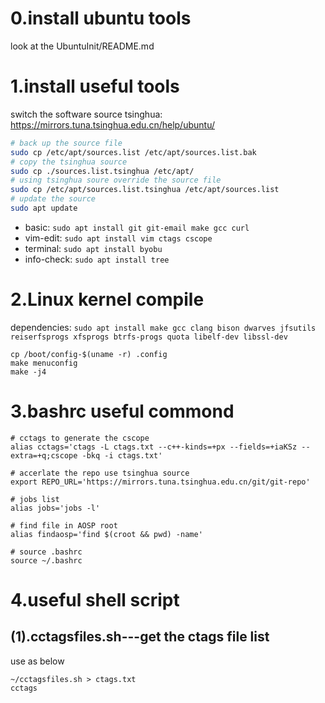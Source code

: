 # 0.install ubuntu tools
look at the UbuntuInit/README.md

# 1.install useful tools

switch the software source
tsinghua: https://mirrors.tuna.tsinghua.edu.cn/help/ubuntu/
```Bash
# back up the source file
sudo cp /etc/apt/sources.list /etc/apt/sources.list.bak
# copy the tsinghua source
sudo cp ./sources.list.tsinghua /etc/apt/
# using tsinghua soure override the source file
sudo cp /etc/apt/sources.list.tsinghua /etc/apt/sources.list
# update the source
sudo apt update
```

- basic:      ```sudo apt install git git-email make gcc curl```
- vim-edit:   ```sudo apt install vim ctags cscope```
- terminal:   ```sudo apt install byobu```
- info-check: ```sudo apt install tree```

# 2.Linux kernel compile
dependencies:   ```sudo apt install make gcc clang bison dwarves jfsutils reiserfsprogs xfsprogs btrfs-progs quota libelf-dev libssl-dev```
```
cp /boot/config-$(uname -r) .config
make menuconfig
make -j4
```
# 3.bashrc useful commond
```
# cctags to generate the cscope
alias cctags='ctags -L ctags.txt --c++-kinds=+px --fields=+iaKSz --extra=+q;cscope -bkq -i ctags.txt'

# accerlate the repo use tsinghua source
export REPO_URL='https://mirrors.tuna.tsinghua.edu.cn/git/git-repo'

# jobs list
alias jobs='jobs -l'

# find file in AOSP root
alias findaosp='find $(croot && pwd) -name'

# source .bashrc
source ~/.bashrc
```
# 4.useful shell script
## (1).cctagsfiles.sh---get the ctags file list
use as below
```
~/cctagsfiles.sh > ctags.txt
cctags
```
